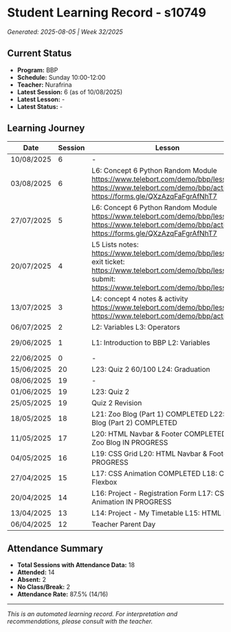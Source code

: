 # Student Learning Record - s10749
*Generated: 2025-08-05 | Week 32/2025*

## Current Status
- **Program:** BBP
- **Schedule:** Sunday 10:00-12:00
- **Teacher:** Nurafrina
- **Latest Session:** 6 (as of 10/08/2025)
- **Latest Lesson:** -
- **Latest Status:** -

## Learning Journey
| Date | Session | Lesson | Attendance | Progress |
|------|---------|--------|------------|----------|
| 10/08/2025 | 6 | - | - | - |
| 03/08/2025 | 6 | L6: Concept 6 Python Random Module https://www.telebort.com/demo/bbp/lesson/6  https://www.telebort.com/demo/bbp/activity/6 https://forms.gle/QXzAzqFaFgrAfNhT7 | Nurafrina | Completed |
| 27/07/2025 | 5 | L6: Concept 6 Python Random Module https://www.telebort.com/demo/bbp/lesson/6  https://www.telebort.com/demo/bbp/activity/6 https://forms.gle/QXzAzqFaFgrAfNhT7 | Nurafrina | In Progress |
| 20/07/2025 | 4 | L5 Lists notes: https://www.telebort.com/demo/bbp/lesson/5  exit ticket: https://www.telebort.com/demo/bbp/lesson/5   submit: https://www.telebort.com/demo/bbp/lesson/5 | Nurafrina | Completed |
| 13/07/2025 | 3 | L4: concept 4 notes & activity https://www.telebort.com/demo/bbp/lesson/4   https://www.telebort.com/demo/bbp/activity/4 | Nurafrina | Completed |
| 06/07/2025 | 2 | L2: Variables  L3: Operators | Nurafrina | Completed |
| 29/06/2025 | 1 | L1: Introduction to BBP  L2: Variables | Nurafrina | In Progress |
| 22/06/2025 | 0 | - | No Class | - |
| 15/06/2025 | 20 | L23: Quiz 2 60/100  L24: Graduation | Nurafrina | Graduated |
| 08/06/2025 | 19 | - | Absent | - |
| 01/06/2025 | 19 | L23: Quiz 2 | Absent | - |
| 25/05/2025 | 19 | Quiz 2 Revision | Nurafrina | Completed |
| 18/05/2025 | 18 | L21: Zoo Blog (Part 1) COMPLETED  L22: Zoo Blog (Part 2) COMPLETED | Nurafrina | Completed |
| 11/05/2025 | 17 | L20: HTML Navbar & Footer COMPLETED  L21: Zoo Blog IN PROGRESS | Nurafrina | In Progress |
| 04/05/2025 | 16 | L19: CSS Grid  L20: HTML Navbar & Footer IN PROGRESS | Nurafrina | In Progress |
| 27/04/2025 | 15 | L17: CSS Animation  COMPLETED  L18: CSS Flexbox | Nurafrina | Completed |
| 20/04/2025 | 14 | L16: Project - Registration Form  L17: CSS Animation  IN PROGRESS | Nurafrina | In Progress |
| 13/04/2025 | 13 | L14: Project - My Timetable  L15: HTML Form | Nurafrina | Completed |
| 06/04/2025 | 12 | Teacher Parent Day | No Class | - |

## Attendance Summary
- **Total Sessions with Attendance Data:** 18
- **Attended:** 14
- **Absent:** 2
- **No Class/Break:** 2
- **Attendance Rate:** 87.5% (14/16)

---
*This is an automated learning record. For interpretation and recommendations, please consult with the teacher.*